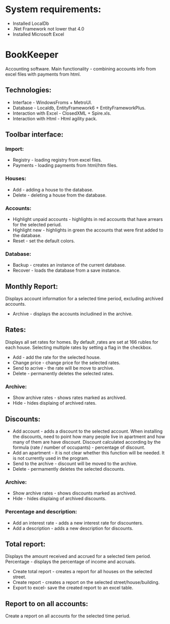 # System requirements:
* Installed LocalDb
* .Net Framework not lower that 4.0
* Installed Microsoft Excel 

# BookKeeper
Accounting software.
Main functionality - combining accounts info from excel files with payments from html.

## Technologies:
* Interface - WindowsFroms + MetroUI.
* Database - Localdb, EntityFramework6 + EntityFrameworkPlus.
* Interaction with Excel - ClosedXML + Spire.xls.
* Interaction with Html - Html agility pack.

## Toolbar interface:

### Import:

* Registry  - loading registry from excel files.
* Payments - loading payments from html/htm files.

### Houses:

* Add - adding a house to the database.
* Delete - deleting a house from the database.

### Accounts:

* Highlight unpaid accounts - highlights in red accounts that have arrears for the selected periud. 
* Highlight new - highlights in green the accounts that were first added to the database. 
* Reset - set the default colors.

### Database:

* Backup - creates an instance of the current database.
* Recover - loads the database from a save instance.

## Monthly Report: 

Displays account information for a selected time period, excluding archived accounts.

* Archive - displays the accounts includined in the archive.

## Rates:
Displays all set rates for homes. By default ,rates are set at 166 rubles for each house. Selecting multiple rates by setting a flag in the checkbox.

* Add - add the rate for the selected house.
* Change price - change price for the selected rates.
* Send to acrive - the rate will be move to archive.
* Delete - permanently deletes the selected rates.

### Archive:

* Show archive rates - shows rates marked as archived.
* Hide - hides displaing of archived rates.

## Discounts:

* Add account - adds a discount to the selected account. When installing the discounts, need to point how many people live in apartment and how many of them are have discount. Discount calculated according by the formula (rate / number of occupants) - percentage of discount.
* Add an apartment - it is not clear whether this function will be needed. It is not currently used in the program.
* Send to the archive - discount will be moved to the archive.
* Delete - permamently deletes the selected discounts.

### Archive:

* Show archive rates - shows discounts marked as archived.
* Hide - hides displaing of archived discounts.

### Percentage and description:

* Add an interest rate - adds a new interest rate for discounters.
* Add a description - adds a new description for discounts.

## Total report: 
Displays the amount received and accrued for a selected tiem period. Percentage - displays the percentage of income and accruals.

* Create total report - creates a report for all houses on the selected street.
* Create report - creates a report on the selected street/house/building.
* Export to excel- save the created report to an excel table.

## Report to on all accounts: 
Create a report on all accounts for the selected time periud.
